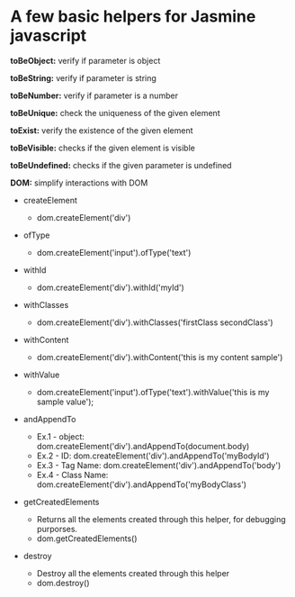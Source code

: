 # A few basic helpers for Jasmine javascript

**toBeObject:** verify if parameter is object

**toBeString:** verify if parameter is string

**toBeNumber:** verify if parameter is a number

**toBeUnique:** check the uniqueness of the given element

**toExist:** verify the existence of the given element

**toBeVisible:** checks if the given element is visible

**toBeUndefined:** checks if the given parameter is undefined


**DOM:** simplify interactions with DOM
- createElement
  * dom.createElement('div')

- ofType
  * dom.createElement('input').ofType('text')

- withId
  * dom.createElement('div').withId('myId')

- withClasses
  * dom.createElement('div').withClasses('firstClass secondClass')

- withContent
  * dom.createElement('div').withContent('this is my content sample')

- withValue
  * dom.createElement('input').ofType('text').withValue('this is my sample value');

- andAppendTo
  * Ex.1 - object:
  dom.createElement('div').andAppendTo(document.body)
  * Ex.2 - ID:
  dom.createElement('div').andAppendTo('myBodyId')
  * Ex.3 - Tag Name:
  dom.createElement('div').andAppendTo('body')
  * Ex.4 - Class Name:
  dom.createElement('div').andAppendTo('myBodyClass')

- getCreatedElements
  * Returns all the elements created through this helper, for debugging purporses.
  * dom.getCreatedElements()

- destroy
  * Destroy all the elements created through this helper
  * dom.destroy()
